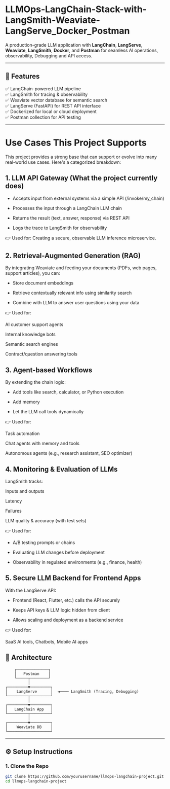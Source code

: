 # LLMOps-LangChain-Stack-with-LangSmith-Weaviate-LangServe_Docker_Postman

A production-grade LLM application with **LangChain**, **LangServe**, **Weaviate**, **LangSmith**, **Docker**, and **Postman** for seamless AI operations, observability, Debugging and API access.

---

## 📌 Features

✅ LangChain-powered LLM pipeline  
✅ LangSmith for tracing & observability  
✅ Weaviate vector database for semantic search  
✅ LangServe (FastAPI) for REST API interface  
✅ Dockerized for local or cloud deployment  
✅ Postman collection for API testing  

---
# Use Cases This Project Supports
This project provides a strong base that can support or evolve into many real-world use cases. Here's a categorized breakdown:

## 1. LLM API Gateway (What the project currently does)
- Accepts input from external systems via a simple API (/invoke/my_chain)

- Processes the input through a LangChain LLM chain

- Returns the result (text, answer, response) via REST API

- Logs the trace to LangSmith for observability

👉 Used for: Creating a secure, observable LLM inference microservice.

## 2. Retrieval-Augmented Generation (RAG)
By integrating Weaviate and feeding your documents (PDFs, web pages, support articles), you can:

- Store document embeddings

- Retrieve contextually relevant info using similarity search

- Combine with LLM to answer user questions using your data

👉 Used for:

AI customer support agents

Internal knowledge bots

Semantic search engines

Contract/question answering tools

## 3. Agent-based Workflows
By extending the chain logic:

- Add tools like search, calculator, or Python execution

- Add memory

- Let the LLM call tools dynamically

👉 Used for:

Task automation

Chat agents with memory and tools

Autonomous agents (e.g., research assistant, SEO optimizer)

## 4. Monitoring & Evaluation of LLMs
LangSmith tracks:

Inputs and outputs

Latency

Failures

LLM quality & accuracy (with test sets)

👉 Used for:

- A/B testing prompts or chains

- Evaluating LLM changes before deployment

- Observability in regulated environments (e.g., finance, health)

## 5. Secure LLM Backend for Frontend Apps
With the LangServe API:

- Frontend (React, Flutter, etc.) calls the API securely

- Keeps API keys & LLM logic hidden from client

- Allows scaling and deployment as a backend service

👉 Used for:

SaaS AI tools, Chatbots, Mobile AI apps

## 🧠 Architecture

        ┌──────────────┐
        │   Postman    │
        └─────┬────────┘
              │
    ┌─────────▼─────────┐
    │    LangServe      │  ◄──── LangSmith (Tracing, Debugging)
    └─────────┬─────────┘
              │
    ┌─────────▼─────────┐
    │   LangChain App   │
    └─────────┬─────────┘
              │
    ┌─────────▼─────────┐
    │    Weaviate DB    │
    └───────────────────┘


---

## ⚙️ Setup Instructions

### 1. Clone the Repo

```bash
git clone https://github.com/yourusername/llmops-langchain-project.git
cd llmops-langchain-project
